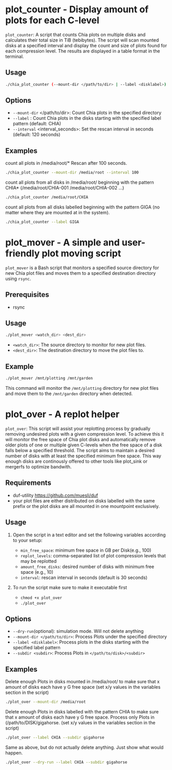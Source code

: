 # plot_counter - Display amount of plots for each C-level

`plot_counter`: A script that counts Chia plots on multiple disks and calculates their total size in TiB (tebibytes). The script will scan mounted disks at a specified interval and display the count and size of plots found for each compression level. The results are displayed in a table format in the terminal.

## Usage

```bash
./chia_plot_counter (--mount-dir </path/to/dir> | --label <disklabel>) [--interval interval_seconds]
```

## Options
   - `--mount-dir` </path/to/dir>: Count Chia plots in the specified directory
   - `--label` <disklabel>: Count Chia plots in the disks starting with the specified label pattern (default: CHIA)
   - `--interval` <interval_seconds>: Set the rescan interval in seconds (default: 120 seconds)

## Examples

count all plots in /media/root/* Rescan after 100 seconds.

```bash
./chia_plot_counter --mount-dir /media/root --interval 100
```


count all plots from all disks in /media/root/ beginning with the pattern CHIA* (/media/root/CHIA-001 /media/root/CHIA-002 ...)

```bash
./chia_plot_counter /media/root/CHIA
```   

count all plots from all disks labelled beginning with the pattern GIGA (no matter where they are mounted at in the system).

```bash
./chia_plot_counter --label GIGA
```   


# plot_mover - A simple and user-friendly plot moving script

`plot_mover` is a Bash script that monitors a specified source directory for new Chia plot files and moves them to a specified destination directory using `rsync`.

## Prerequisites

- rsync

## Usage

```bash
./plot_mover <watch_dir> <dest_dir>
```

- `<watch_dir>`: The source directory to monitor for new plot files.
- `<dest_dir>`: The destination directory to move the plot files to.

## Example

```bash
./plot_mover /mnt/plotting /mnt/garden
```

This command will monitor the `/mnt/plotting` directory for new plot files and move them to the `/mnt/garden` directory when detected.



# plot_over - A replot helper

`plot_over`: This script will assist your replotting process by gradually removing undesired plots with a given compression level. To achieve this it will monitor the free space of Chia plot disks and automatically remove older plots of one or multiple given C-levels when the free space of a disk falls below a specified threshold. The script aims to maintain a desired number of disks with at least the specified minimum free space. This way enough disks are continously offered to other tools like plot_sink or mergerfs to optimize bandwith.

## Requirements

- duf-utility https://github.com/muesli/duf
- your plot files are either distributed on disks labelled with the same prefix or the plot disks are all mounted in one mountpoint exclusively.

## Usage

1. Open the script in a text editor and set the following variables according to your setup:

   - `min_free_space`: minimum free space in GB per Disk(e.g., 100)
   - `replot_levels`: comma-separated list of plot compression levels that may be replotted
   - `amount_free_disks`: desired number of disks with minimum free space (e.g., 10)
   - `interval`: rescan interval in seconds (default is 30 seconds)
     
2. To run the script make sure to make it executable first

   - `chmod +x plot_over`
   - `./plot_over`

## Options

   - `--dry-run`(optional): simulation mode. Will not delete anything
   - `--mount-dir </path/to/dir>`: Process Plots under the specified directory
   - `--label <disklabel>`: Process plots in the disks starting with the specified label pattern
   - `--subdir <subdir>`: Process Plots in `</path/to/disk>/<subdir>`

## Examples
   
   Delete enough Plots in disks mounted in /media/root/ to make sure that x amount of disks each have y G free space (set x/y values in the variables section in the script)
   ```bash
   ./plot_over --mount-dir /media/root
   ```

   Delete enough Plots in disks labelled with the pattern CHIA to make sure that x amount of disks each have y G free space. Process only Plots in (/path/to/DISK/gigahorse. (set x/y values in the variables section in the script)
   ```bash
   ./plot_over --label CHIA --subdir gigahorse
   ```

   Same as above, but do not actually delete anything. Just show what would happen.
   ```bash
   ./plot_over --dry-run --label CHIA --subdir gigahorse
   ```
